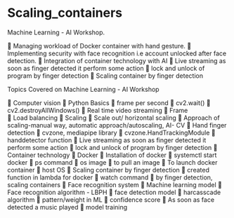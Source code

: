 # Scaling_containers
Machine Learning - AI Workshop.

💫 Managing workload of Docker container with hand gesture.
💫 Implementing security with face recognition i.e account unlocked after face detection. 
💫 Integration of container technology with AI
💫 Live streaming as soon as finger detected it perform some action
💫 lock and unlock of program by finger detection
💫 Scaling container by finger detection

Topics Covered on Machine Learning - AI Workshop

📌 Computer vision
📌 Python Basics
📌 frame per second
📌 cv2.wait()
📌 cv2.destroyAllWindows()
📌 Real time video streaming
📌 Frame  
📌 Load balancing
📌 Scaling 
📌 Scale out/ horizontal scaling
📌 Approach of scaling-manual way, automatic approach/autoscaling, AI- CV
📌 Hand finger detection 
📌 cvzone, mediapipe library
📌 cvzone.HandTrackingModule
📌 handdetector function
📌 Live streaming as soon as finger detected it perform some action
📌 lock and unlock of program by finger detection
📌 Container technology
📌 Docker
📌 Installation of docker
📌 systemctl start docker
📌 ps command
📌 os image 
📌 to pull an image
📌 To launch docker container 
📌 host OS
📌 Scaling container by finger detection
📌 created function in lambda for docker 
📌 watch command
📌 by finger detection, scaling containers
📌 Face recognition system
📌 Machine learning model 
📌 Face recognition algorithm - LBPH
📌 face detection model 
📌 harcasscade algorithm
📌 pattern/weight in ML
📌 confidence score 
📌 As soon as face detected a music played
📌 model training
